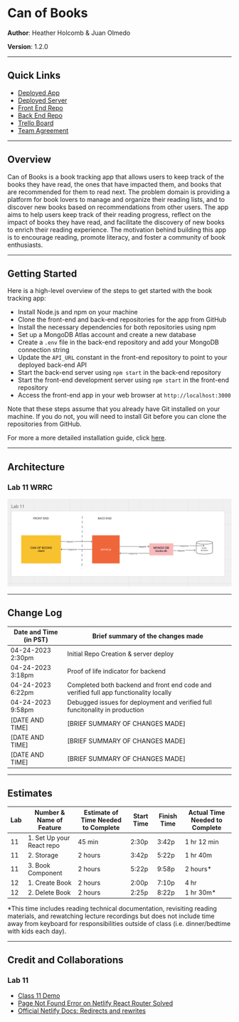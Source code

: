 # Can of Books 

**Author**: Heather Holcomb & Juan Olmedo

**Version**: 1.2.0 

***

## Quick Links

- [Deployed App](https://can-of-books-lab-11.netlify.app/)
- [Deployed Server](https://can-of-books-backend-1g4p.onrender.com)
- [Front End Repo](https://can-of-books-lab-11.netlify.app/)
- [Back End Repo](https://can-of-books-backend-1g4p.onrender.com )
- [Trello Board](https://trello.com/b/Kh1btKiQ/can-of-books)
- [Team Agreement](https://docs.google.com/document/d/16s3W6gLlgHNnYluvPjqSdJSIg6N7Uu-PuS4wnatdupk/edit#)

***

## Overview
Can of Books is a book tracking app that allows users to keep track of the books they have read, the ones that have impacted them, and books that are recommended for them to read next. The problem domain is providing a platform for book lovers to manage and organize their reading lists, and to discover new books based on recommendations from other users. The app aims to help users keep track of their reading progress, reflect on the impact of books they have read, and facilitate the discovery of new books to enrich their reading experience. The motivation behind building this app is to encourage reading, promote literacy, and foster a community of book enthusiasts.

***

## Getting Started

Here is a high-level overview of the steps to get started with the book tracking app:

* Install Node.js and npm on your machine
* Clone the front-end and back-end repositories for the app from GitHub
* Install the necessary dependencies for both repositories using npm
* Set up a MongoDB Atlas account and create a new database
* Create a `.env` file in the back-end repository and add your MongoDB connection string
* Update the `API_URL` constant in the front-end repository to point to your deployed back-end API
* Start the back-end server using `npm start` in the back-end repository
* Start the front-end development server using `npm start` in the front-end repository
* Access the front-end app in your web browser at `http://localhost:3000`

Note that these steps assume that you already have Git installed on your machine. If you do not, you will need to install Git before you can clone the repositories from GitHub.

For more a more detailed installation guide, click [here](getting-started.md).

***

## Architecture

### Lab 11 WRRC
![Web Request Response Diagram](assets/lab11_wrrc.png)

***

## Change Log
| Date and Time (in PST) | Brief summary of the changes made |
| --- | --- |
| 04-24-2023 2:30pm | Initial Repo Creation & server deploy |
| 04-24-2023 3:18pm | Proof of life indicator for backend |
| 04-24-2023 6:22pm | Completed both backend and front end code and verified full app functionality locally |
| 04-24-2023 9:58pm | Debugged issues for deployment and verified full funcitonality in production |
| [DATE AND TIME] | [BRIEF SUMMARY OF CHANGES MADE] |
| [DATE AND TIME] | [BRIEF SUMMARY OF CHANGES MADE] |
| [DATE AND TIME] | [BRIEF SUMMARY OF CHANGES MADE] |

***

## Estimates
| Lab | Number & Name of Feature | Estimate of Time Needed to Complete | Start Time | Finish Time | Actual Time Needed to Complete |
| --- | --- | --- | --- | --- | --- |
| 11 | 1. Set Up your React repo | 45 min | 2:30p | 3:42p | 1 hr 12 min |
| 11 | 2. Storage | 2 hours | 3:42p | 5:22p | 1 hr 40m |
| 11 | 3. Book Component | 2 hours | 5:22p | 9:58p | 2 hours* |
| 12 | 1. Create Book | 2 hours | 2:00p | 7:10p | 4 hr |
| 12 | 2. Delete Book | 2 hours | 2:25p | 8:22p | 1 hr 30m* |

*This time includes reading technical documentation, revisiting reading materials, and rewatching lecture recordings but does not include time away from keyboard for responsibilities outside of class (i.e. dinner/bedtime with kids each day). 

***

## Credit and Collaborations

### Lab 11
- [Class 11 Demo](https://github.com/codefellows/seattle-code-301d98/tree/main/class-11/inclass-demo/backend)
- [Page Not Found Error on Netlify React Router Solved](https://dev.to/rajeshroyal/page-not-found-error-on-netlify-reactjs-react-router-solved-43oa)
- [Official Netlify Docs: Redirects and rewrites](https://docs.netlify.com/routing/redirects/)
